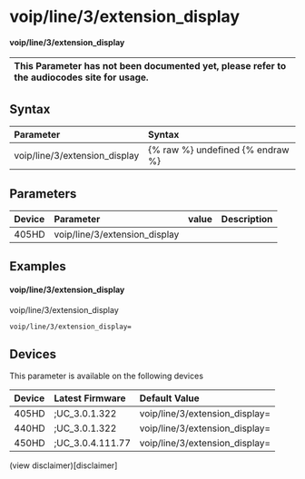 ﻿---
description: voip/line/3/extension_display
search:
    keywords: ['voip','line','3','extension_display']
---

# voip/line/3/extension_display

#### voip/line/3/extension_display


| This Parameter has not been documented yet, please refer to the audiocodes site for usage.  |
| :--- |

## Syntax
| Parameter | Syntax |
| :--- | :--- |
|voip/line/3/extension_display | {% raw %} undefined {% endraw %} |

## Parameters
|Device|Parameter|value|Description|
|:---|:---|:---|:---|
| 405HD | voip/line/3/extension_display |  |  |

## Examples
#### voip/line/3/extension_display

voip/line/3/extension_display

```
voip/line/3/extension_display=
```

## Devices
This parameter is available on the following devices

| Device | Latest Firmware | Default Value |
|:---|:---|:---|
| 405HD | ;UC_3.0.1.322 | voip/line/3/extension_display= 
| 440HD | ;UC_3.0.1.322 | voip/line/3/extension_display= 
| 450HD | ;UC_3.0.4.111.77 | voip/line/3/extension_display= 

(view disclaimer)[disclaimer]
